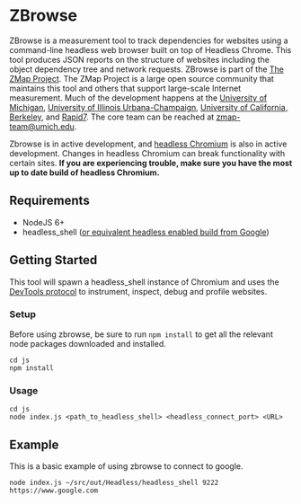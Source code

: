 # ZBrowse

ZBrowse is a measurement tool to track dependencies for websites using a command-line headless web browser built on top of Headless Chrome.
This tool produces JSON reports on the structure of websites including the object dependency tree and network requests.
ZBrowse is part of the [The ZMap Project](https://zmap.io/ "ZMap Project").
The ZMap Project is a large open source community that maintains this tool and others that support large-scale Internet measurement.
Much of the development happens at the [University of Michigan](https://www.umich.edu), [University of Illinois Urbana-Champaign](http://illinois.edu/), [University of California, Berkeley](http://www.berkeley.edu/), and [Rapid7](https://www.rapid7.com/). 
The core team can be reached at <zmap-team@umich.edu>. 

Zbrowse is in active development, and [headless Chromium](https://chromium.googlesource.com/chromium/src/+/master/headless/ "Headless Chromium") is also in active development. 
Changes in headless Chromium can break functionality with certain sites.
**If you are experiencing trouble, make sure you have the most up to date build of headless Chromium.**

## Requirements

*  NodeJS 6+
*  headless_shell ([or equivalent headless enabled build from Google](https://chromium.googlesource.com/chromium/src/+/master/headless/README.md "Headless Chromium README"))

## Getting Started

This tool will spawn a headless_shell instance of Chromium and uses the [DevTools protocol](https://chromedevtools.github.io/devtools-protocol/ "Chrome DevTools Protocol") to instrument, inspect, debug and profile websites.


### Setup

Before using zbrowse, be sure to run `npm install` to get all the relevant node packages downloaded and installed.

```
cd js
npm install
```

### Usage

```
cd js
node index.js <path_to_headless_shell> <headless_connect_port> <URL>
```

## Example

This is a basic example of using zbrowse to connect to google.

```
node index.js ~/src/out/Headless/headless_shell 9222 https://www.google.com
```
